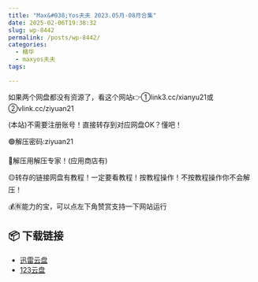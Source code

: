 ```yaml
---
title: "Max&#038;Yos夫夫 2023.05月-08月合集"
date: 2025-02-06T19:38:32
slug: wp-8442
permalink: /posts/wp-8442/
categories:
  - 精华
  - maxyos夫夫
tags:

---
```


如果两个网盘都没有资源了，看这个网站👉①link3.cc/xianyu21或②vlink.cc/ziyuan21

(本站)不需要注册账号！直接转存到对应网盘OK？懂吧！

🟢解压密码:ziyuan21

🔵解压用解压专家！(应用商店有)

🟡转存的链接网盘有教程！一定要看教程！按教程操作！不按教程操作你不会解压！

💰🈶能力的宝，可以点左下角赞赏支持一下网站运行

## 📦 下载链接
- [迅雷云盘](https://blziyuan21.com/pay-download/8442?key=1790a1b0ca&down_id=0)
- [123云盘](https://blziyuan21.com/pay-download/8442?key=1790a1b0ca&down_id=1)


